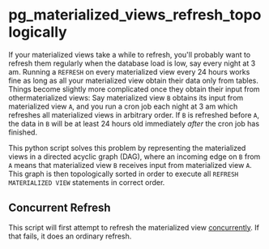 # pg_materialized_views_refresh_topologically

If your materialized views take a while to refresh, you'll probably want to refresh them regularly when the database load
is low, say every night at 3 am. Running a `REFRESH` on every materialized view every 24 hours works fine as long as all your
materialized view obtain their data only from tables. Things become slightly more complicated once they obtain their input from othermaterialized views: Say materialized view `B` obtains its input from materialized view `A`, and
you run a cron job each night at 3 am which refreshes all materialized views in arbitrary order. If `B` is refreshed before `A`,
the data in `B` will be at least 24 hours old immediately *after* the cron job has finished.

This python script solves this problem by representing the materialized views in a directed acyclic graph (DAG), where an incoming
edge on `B` from `A` means that materialized view `B` receives input from materialized view `A`. This graph is then topologically
sorted in order to execute all `REFRESH MATERIALIZED VIEW` statements in correct order.

## Concurrent Refresh
This script will first attempt to refresh the materialized view [concurrently](https://www.postgresql.org/docs/10/static/sql-refreshmaterializedview.html). If that fails, it does an ordinary refresh.
